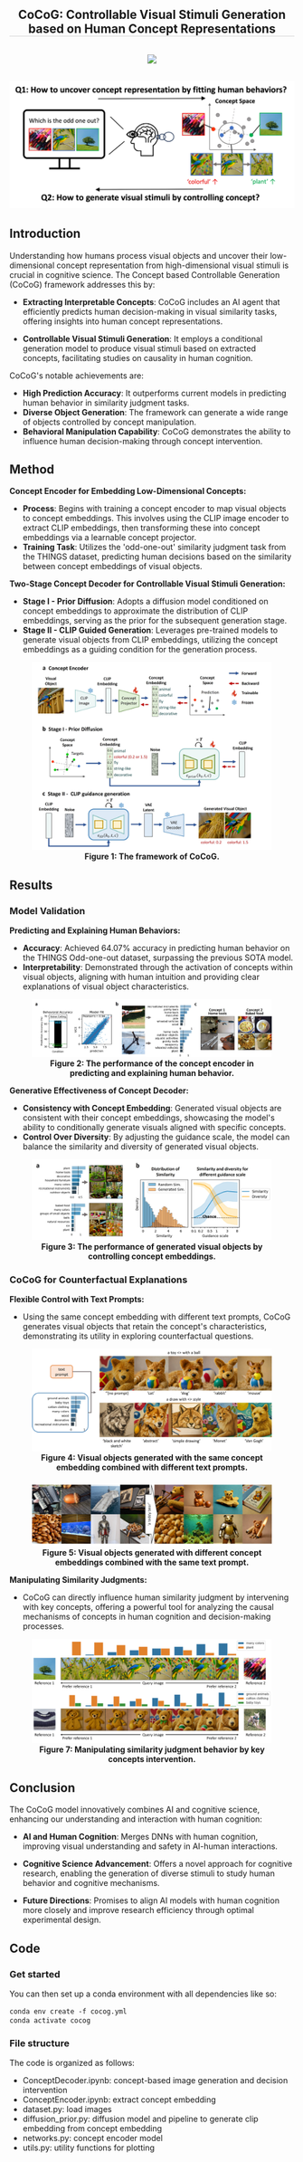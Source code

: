 <div align="center">

<h2 style="border-bottom: 1px solid lightgray;">CoCoG: Controllable Visual Stimuli Generation based on Human Concept Representations</h2>

<!-- Badges and Links Section -->
<div style="display: flex; align-items: center; justify-content: center;">

<p align="center">
  <a href="#">
  <p align="center">
    <a href='https://arxiv.org/abs/2404.16482'><img src='https://img.shields.io/badge/Paper-arxiv.2404.16482-B31B1B.svg'></a>
  </p>
</p>

</div>

</div>

![CoCoG Motivation](./data/img/cocog_fig1.jpg)

## Introduction

Understanding how humans process visual objects and uncover their low-dimensional concept representation from high-dimensional visual stimuli is crucial in cognitive science. The Concept based Controllable Generation (CoCoG) framework addresses this by:

- **Extracting Interpretable Concepts**: CoCoG includes an AI agent that efficiently predicts human decision-making in visual similarity tasks, offering insights into human concept representations.

- **Controllable Visual Stimuli Generation**: It employs a conditional generation model to produce visual stimuli based on extracted concepts, facilitating studies on causality in human cognition.

CoCoG's notable achievements are:
- **High Prediction Accuracy**: It outperforms current models in predicting human behavior in similarity judgment tasks.
- **Diverse Object Generation**: The framework can generate a wide range of objects controlled by concept manipulation.
- **Behavioral Manipulation Capability**: CoCoG demonstrates the ability to influence human decision-making through concept intervention.

## Method

**Concept Encoder for Embedding Low-Dimensional Concepts:**

- **Process**: Begins with training a concept encoder to map visual objects to concept embeddings. This involves using the CLIP image encoder to extract CLIP embeddings, then transforming these into concept embeddings via a learnable concept projector.
- **Training Task**: Utilizes the 'odd-one-out' similarity judgment task from the THINGS dataset, predicting human decisions based on the similarity between concept embeddings of visual objects.

**Two-Stage Concept Decoder for Controllable Visual Stimuli Generation:**

- **Stage I - Prior Diffusion**: Adopts a diffusion model conditioned on concept embeddings to approximate the distribution of CLIP embeddings, serving as the prior for the subsequent generation stage.
- **Stage II - CLIP Guided Generation**: Leverages pre-trained models to generate visual objects from CLIP embeddings, utilizing the concept embeddings as a guiding condition for the generation process.

<figure>
  <img src="./data/img/cocog_fig2.jpg" alt="framework">
  <figcaption style="text-align: center; font-weight: bold;">Figure 1: The framework of CoCoG.</figcaption>
</figure>


## Results

### Model Validation

**Predicting and Explaining Human Behaviors:**
- **Accuracy**: Achieved 64.07% accuracy in predicting human behavior on the THINGS Odd-one-out dataset, surpassing the previous SOTA model.
- **Interpretability**: Demonstrated through the activation of concepts within visual objects, aligning with human intuition and providing clear explanations of visual object characteristics.

<figure>
  <img src="./data/img/cocog_fig3.jpg" alt="framework">
  <figcaption style="text-align: center; font-weight: bold;">Figure 2: The performance of the concept encoder in predicting and explaining human behavior.</figcaption>
</figure>

**Generative Effectiveness of Concept Decoder:**
- **Consistency with Concept Embedding**: Generated visual objects are consistent with their concept embeddings, showcasing the model's ability to conditionally generate visuals aligned with specific concepts.
- **Control Over Diversity**: By adjusting the guidance scale, the model can balance the similarity and diversity of generated visual objects.

<figure>
  <img src="./data/img/cocog_fig4.jpg" alt="framework">
  <figcaption style="text-align: center; font-weight: bold;">Figure 3: The performance of generated visual objects by controlling concept embeddings.</figcaption>
</figure>

### CoCoG for Counterfactual Explanations

**Flexible Control with Text Prompts:**
- Using the same concept embedding with different text prompts, CoCoG generates visual objects that retain the concept's characteristics, demonstrating its utility in exploring counterfactual questions.

<figure>
  <img src="./data/img/cocog_fig6.jpg" alt="framework">
  <figcaption style="text-align: center; font-weight: bold;">Figure 4: Visual objects generated with the same concept embedding combined with different text prompts.</figcaption>
</figure>

<!-- This adds space between the figures -->
<div style="margin-top: 20px;"></div>

<figure>
  <img src="./data/img/cocog_fig5.jpg" alt="framework">
  <figcaption style="text-align: center; font-weight: bold;">Figure 5: Visual objects generated with different concept embeddings combined with the same text prompt.</figcaption>
</figure>

**Manipulating Similarity Judgments:**
- CoCoG can directly influence human similarity judgment by intervening with key concepts, offering a powerful tool for analyzing the causal mechanisms of concepts in human cognition and decision-making processes.

<figure>
  <img src="./data/img/cocog_fig7.jpg" alt="framework">
  <figcaption style="text-align: center; font-weight: bold;">Figure 7: Manipulating similarity judgment behavior by key concepts intervention.</figcaption>
</figure>

## Conclusion

The CoCoG model innovatively combines AI and cognitive science, enhancing our understanding and interaction with human cognition:

- **AI and Human Cognition**: Merges DNNs with human cognition, improving visual understanding and safety in AI-human interactions.

- **Cognitive Science Advancement**: Offers a novel approach for cognitive research, enabling the generation of diverse stimuli to study human behavior and cognitive mechanisms.

- **Future Directions**: Promises to align AI models with human cognition more closely and improve research efficiency through optimal experimental design.

## Code

### Get started
You can then set up a conda environment with all dependencies like so:
```
conda env create -f cocog.yml
conda activate cocog
```
### File structure
The code is organized as follows:

- ConceptDecoder.ipynb: concept-based image generation and decision intervention
- ConceptEncoder.ipynb: extract concept embedding
- dataset.py: load images
- diffusion_prior.py: diffusion model and pipeline to generate clip embedding from concept embedding
- networks.py: concept encoder model
- utils.py: utility functions for plotting